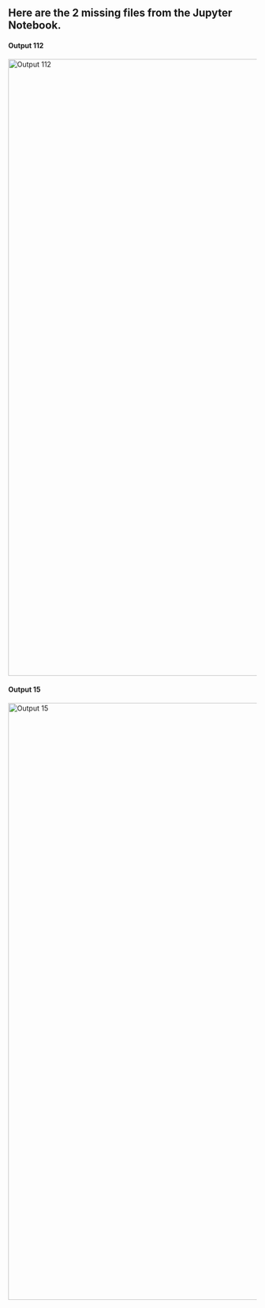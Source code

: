 ## Here are the 2 missing files from the Jupyter Notebook.

####  Output 112

<img width="1247" alt="Output 112" src="https://user-images.githubusercontent.com/60923954/82364228-a9af8880-9a17-11ea-88c5-5c3508da680a.png">

#### Output 15

<img width="1207" alt="Output 15" src="https://user-images.githubusercontent.com/60923954/82364529-132f9700-9a18-11ea-8dc4-2e065b04463e.png">
